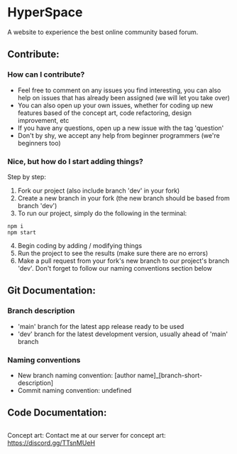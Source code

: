 # HyperSpace

A website to experience the best online community based forum.

## Contribute:

### How can I contribute?

-   Feel free to comment on any issues you find interesting, you can also help on issues that has already been assigned (we will let you take over)
-   You can also open up your own issues, whether for coding up new features based of the concept art, code refactoring, design improvement, etc
-   If you have any questions, open up a new issue with the tag 'question'
-   Don't by shy, we accept any help from beginner programmers (we're beginners too)

### Nice, but how do I start adding things?

Step by step:
1. Fork our project (also include branch 'dev' in your fork)
2. Create a new branch in your fork (the new branch should be based from branch 'dev')
3. To run our project, simply do the following in the terminal:
```
npm i
npm start
```
4. Begin coding by adding / modifying things
5. Run the project to see the results (make sure there are no errors)
6. Make a pull request from your fork's new branch to our project's branch 'dev'. Don't forget to follow our naming conventions section below

## Git Documentation:

### Branch description

-   'main' branch for the latest app release ready to be used
-   'dev' branch for the latest development version, usually ahead of 'main' branch

### Naming conventions

-   New branch naming convention: [author name]\_[branch-short-description]
-   Commit naming convention: undefined

## Code Documentation:

##

Concept art:
Contact me at our server for concept art: https://discord.gg/TTsnMUeH

##
